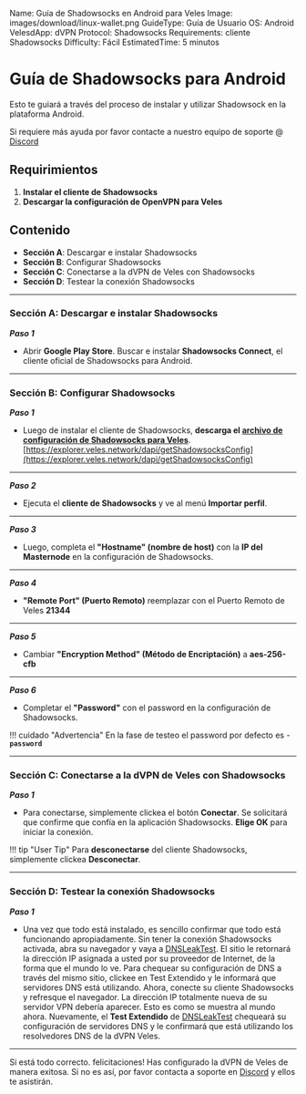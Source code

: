 Name:               Guía de Shadowsocks en Android para Veles
Image:              images/download/linux-wallet.png
GuideType:          Guía de Usuario
OS:                 Android
VelesdApp:          dVPN
Protocol:           Shadowsocks
Requirements:       cliente Shadowsocks
Difficulty:         Fácil
EstimatedTime:      5 minutos

# Guía de Shadowsocks para Android
Esto te guiará a través del proceso de instalar y utilizar Shadowsock en la plataforma Android.  

Si requiere más ayuda por favor contacte a nuestro equipo de soporte @ [Discord](https://discord.gg/P528fGg) 

## Requirimientos
1) **Instalar el cliente de Shadowsocks**  
2) **Descargar la configuración de OpenVPN para Veles**  

## Contenido
* **Sección A**: Descargar e instalar Shadowsocks
* **Sección B**: Configurar Shadowsocks
* **Sección C**: Conectarse a la dVPN de Veles con Shadowsocks
* **Sección D**: Testear la conexión Shadowsocks 
***

### Sección A: Descargar e instalar Shadowsocks

***Paso 1***

* Abrir **Google Play Store**. Buscar e instalar **Shadowsocks Connect**, el cliente oficial de Shadowsocks para Android.

***

### Sección B: Configurar Shadowsocks

***Paso 1***  

* Luego de instalar el cliente de Shadowsocks, **descarga el [archivo de configuración de Shadowsocks para Veles](https://explorer.veles.network/dapi/getShadowsocksConfig)**.  
[https://explorer.veles.network/dapi/getShadowsocksConfig](https://explorer.veles.network/dapi/getShadowsocksConfig)

***

***Paso 2***  

* Ejecuta el **cliente de Shadowsocks** y ve al menú **Importar perfil**.

***

***Paso 3***  

* Luego, completa el **"Hostname" (nombre de host)** con la **IP del Masternode** en la configuración de Shadowsocks.

***

***Paso 4***  

* **"Remote Port" (Puerto Remoto)** reemplazar con el Puerto Remoto de Veles **21344**

***

***Paso 5***  

* Cambiar **"Encryption Method" (Método de Encriptación)** a **aes-256-cfb**

***

***Paso 6***  

* Completar el **"Password"** con el password en la configuración de Shadowsocks.  

!!! cuidado "Advertencia"
    En la fase de testeo el password por defecto es - **`password`**  

***

### Sección C: Conectarse a la dVPN de Veles con Shadowsocks

***Paso 1***  

* Para conectarse, simplemente clickea el botón **Conectar**. Se solicitará que confirme que confía en la aplicación Shadowsocks. **Elige OK** para iniciar la conexión.  

!!! tip "User Tip"
 	Para **desconectarse** del cliente Shadowsocks, simplemente clickea **Desconectar**.  

***

### Sección D: Testear la conexión Shadowsocks 

***Paso 1***  

* Una vez que todo está instalado, es sencillo confirmar que todo está funcionando apropiadamente. Sin tener la conexión Shadowsocks activada, abra su navegador y vaya a [DNSLeakTest](https://www.dnsleaktest.com/).
El sitio le retornará la dirección IP asignada a usted por su proveedor de Internet, de la forma que el mundo lo ve. Para chequear su configuración de DNS a través del mismo sitio, clickee en Test Extendido y le informará que servidores DNS está utilizando.
Ahora, conecte su cliente Shadowsocks y refresque el navegador. La dirección IP totalmente nueva de su servidor VPN debería aparecer. Esto es como se muestra al mundo ahora. Nuevamente, el **Test Extendido** de  [DNSLeakTest](https://www.dnsleaktest.com/) chequeará su configuración de servidores DNS y le confirmará que está utilizando los resolvedores DNS de la dVPN Veles.

***

Si está todo correcto. felicitaciones! Has configurado la dVPN de Veles de manera exitosa. Si no es así, por favor contacta a soporte en [Discord](https://discord.gg/P528fGg) y ellos te asistirán.  

